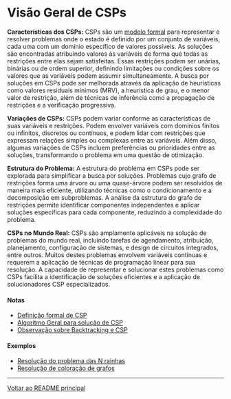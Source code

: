 # Visão Geral de CSPs

**Características dos CSPs:**
CSPs são um [modelo formal](./csp.md) para representar e resolver problemas onde o estado é definido por um conjunto de variáveis, cada uma com um domínio específico de valores possíveis. As soluções são encontradas atribuindo valores às variáveis de forma que todas as restrições entre elas sejam satisfeitas. Essas restrições podem ser unárias, binárias ou de ordem superior, definindo limitações ou condições sobre os valores que as variáveis podem assumir simultaneamente. A busca por soluções em CSPs pode ser melhorada através da aplicação de heurísticas como valores residuais mínimos (MRV), a heurística de grau, e o menor valor de restrição, além de técnicas de inferência como a propagação de restrições e a verificação progressiva.

**Variações de CSPs:**
CSPs podem variar conforme as características de suas variáveis e restrições. Podem envolver variáveis com domínios finitos ou infinitos, discretos ou contínuos, e podem lidar com restrições que expressam relações simples ou complexas entre as variáveis. Além disso, algumas variações de CSPs incluem preferências ou prioridades entre as soluções, transformando o problema em uma questão de otimização.

**Estrutura do Problema:**
A estrutura do problema em CSPs pode ser explorada para simplificar a busca por soluções. Problemas cujo grafo de restrições forma uma árvore ou uma quase-árvore podem ser resolvidos de maneira mais eficiente, utilizando técnicas como o condicionamento e a decomposição em subproblemas. A análise da estrutura do grafo de restrições permite identificar componentes independentes e aplicar soluções específicas para cada componente, reduzindo a complexidade do problema.

**CSPs no Mundo Real:**
CSPs são amplamente aplicáveis na solução de problemas do mundo real, incluindo tarefas de agendamento, atribuição, planejamento, configuração de sistemas, e design de circuitos integrados, entre outros. Muitos destes problemas envolvem variáveis contínuas e requerem a aplicação de técnicas de programação linear para sua resolução. A capacidade de representar e solucionar estes problemas como CSPs facilita a identificação de soluções eficientes e a aplicação de solucionadores CSP especializados.

#### Notas

- [Definição formal de CSP](csp.md)
- [Algoritmo Geral para solução de CSP](algoritmo-resolver-csp.md)
- [Observação sobre Backtracking e CSP](csp-vs-backtrack.md)

#### Exemplos

- [Resolução do problema das N rainhas](../notebooks/n-queen-problem.ipynb)
- [Resolução de coloração de grafos](../notebooks/graph-coloring.ipynb)

---

[Voltar ao README principal](../../README.md)

